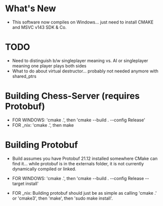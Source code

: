 # What's New
- This software now compiles on Windows... just need to install CMAKE and MSVC v143 SDK & Co.

# TODO
- Need to distinguish b/w singleplayer meaning vs. AI or singleplayer meaning one player plays both sides
- What to do about virtual destructor... probably not needed anymore with shared_ptrs


# Building Chess-Server (requires Protobuf)
- FOR WINDOWS: 'cmake .', then 'cmake --build . --config Release'
- FOR _nix: 'cmake .', then make

# Building Protobuf
- Build assumes you have Protobuf 21.12 installed somewhere CMake can find it... while protobuf is in the externals folder, it is not currently dynamically compiled or linked. 

- FOR WINDOWS: 'cmake .', then 'cmake --build . --config Release --target install'
- FOR _nix: Building protobuf should just be as simple as calling 'cmake .' or 'cmake3', then 'make', then 'sudo make install'.
